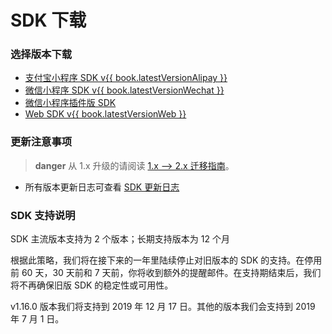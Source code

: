 <!-- ex_nonav -->

# SDK 下载

### 选择版本下载

- [支付宝小程序 SDK v{{ book.latestVersionAlipay }}](https://dl.ifanr.cn/hydrogen/sdk/sdk-alipay.{{book.latestVersionAlipay}}.zip)
- [微信小程序 SDK v{{ book.latestVersionWechat }}](https://dl.ifanr.cn/hydrogen/sdk/sdk-wechat.{{book.latestVersionWechat}}.zip)
- [微信小程序插件版 SDK](https://mp.weixin.qq.com/wxopen/pluginbasicprofile?action=intro&appid=wxc6b86e382a1e3294)
- [Web SDK v{{ book.latestVersionWeb }}](https://dl.ifanr.cn/hydrogen/sdk/sdk-web.{{book.latestVersionWeb}}.zip)

### 更新注意事项

> **danger**
> 从 1.x 升级的请阅读 [1.x --> 2.x 迁移指南](/js-sdk/migrate-from-v1.md)。

- 所有版本更新日志可查看 [SDK 更新日志](https://github.com/ifanrx/hydrogen-js-sdk/blob/master/CHANGELOG.md)

### SDK 支持说明

SDK 主流版本支持为 2 个版本；长期支持版本为 12 个月

根据此策略，我们将在接下来的一年里陆续停止对旧版本的 SDK 的支持。在停用前 60 天，30 天前和 7 天前，你将收到额外的提醒邮件。在支持期结束后，我们将不再确保旧版 SDK 的稳定性或可用性。

v1.16.0 版本我们将支持到 2019 年 12 月 17 日。其他的版本我们会支持到 2019 年 7 月 1 日。

